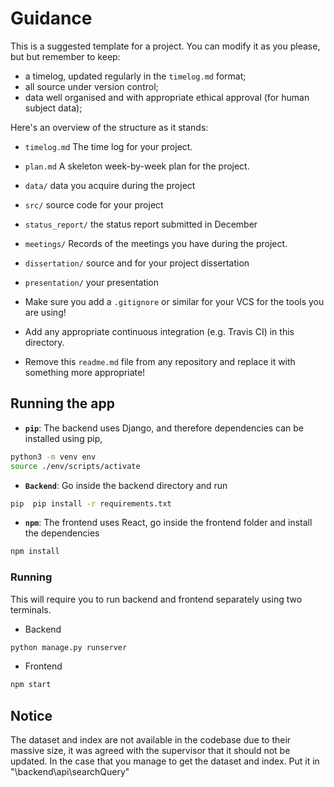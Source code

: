 # Guidance
This is a suggested template for a project. You can modify it as you please, but
but remember to keep:

* a timelog, updated regularly in the `timelog.md` format;
* all source under version control;
* data well organised and with appropriate ethical approval (for human subject data);

Here's an overview of the structure as it stands:

* `timelog.md` The time log for your project.
* `plan.md` A skeleton week-by-week plan for the project. 
* `data/` data you acquire during the project
* `src/` source code for your project
* `status_report/` the status report submitted in December
* `meetings/` Records of the meetings you have during the project.
* `dissertation/` source and for your project dissertation
* `presentation/` your presentation

* Make sure you add a `.gitignore` or similar for your VCS for the tools you are using!
* Add any appropriate continuous integration (e.g. Travis CI) in this directory.

* Remove this `readme.md` file from any repository and replace it with something more appropriate!

## Running the app 


* **`pip`**: The backend uses Django, and therefore dependencies can be installed using pip, 
```sh
python3 -m venv env              
source ./env/scripts/activate                         
```
* **`Backend`**: Go inside the backend directory and run
```sh
pip  pip install -r requirements.txt 
```

* **`npm`**: The frontend uses React, go inside the frontend folder and install the dependencies 

```sh
npm install  
```

### Running

This will require you to run backend and frontend separately using two terminals.

* Backend

```sh
python manage.py runserver
```

* Frontend

```sh
npm start      
```

## Notice

The dataset and index are not available in the codebase due to their massive size, it was agreed with the supervisor that it should not be updated. In the case that you manage to get the dataset and index. Put it in "\backend\api\searchQuery"